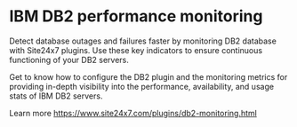 # IBM DB2 performance monitoring

Detect database outages and failures faster by monitoring DB2 database with Site24x7 plugins. Use these key indicators to ensure continuous functioning of your DB2 servers.

Get to know how to configure the DB2 plugin and the monitoring metrics for providing in-depth visibility into the performance, availability, and usage stats of IBM DB2 servers.

Learn more https://www.site24x7.com/plugins/db2-monitoring.html
